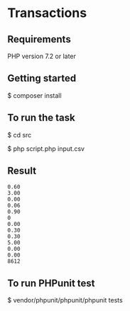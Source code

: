 # Transactions
## Requirements

PHP version 7.2 or later

## Getting started

$ composer install

## To run the task

$ cd src

$ php script.php input.csv

## Result 

    0.60
    3.00
    0.00
    0.06
    0.90
    0
    0.00
    0.30
    0.30
    5.00
    0.00
    0.00
    8612

## To run PHPunit test 

$ vendor/phpunit/phpunit/phpunit tests